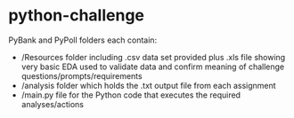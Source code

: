 # python-challenge

PyBank and PyPoll folders each contain:
- /Resources folder including .csv data set provided plus .xls file showing very basic EDA used to validate data and confirm meaning of challenge questions/prompts/requirements
- /analysis folder which holds the .txt output file from each assignment
- /main.py file for the Python code that executes the required analyses/actions
